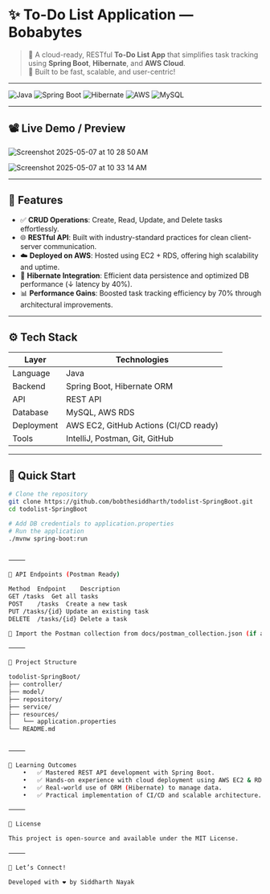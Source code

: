 # ✨ To-Do List Application — Bobabytes

> 📅 A cloud-ready, RESTful **To-Do List App** that simplifies task tracking using **Spring Boot**, **Hibernate**, and **AWS Cloud**.  
> 🚀 Built to be fast, scalable, and user-centric!

---

![Java](https://img.shields.io/badge/Java-%23ED8B00.svg?style=for-the-badge&logo=openjdk&logoColor=white)
![Spring Boot](https://img.shields.io/badge/Spring%20Boot-6DB33F?style=for-the-badge&logo=spring-boot&logoColor=white)
![Hibernate](https://img.shields.io/badge/Hibernate-59666C?style=for-the-badge&logo=hibernate&logoColor=white)
![AWS](https://img.shields.io/badge/AWS-FF9900?style=for-the-badge&logo=amazonaws&logoColor=white)
![MySQL](https://img.shields.io/badge/MySQL-005C84?style=for-the-badge&logo=mysql&logoColor=white)

---

## 📽️ Live Demo / Preview

![Screenshot 2025-05-07 at 10 28 50 AM](https://github.com/user-attachments/assets/65581a44-9fcd-4e31-bc2c-0e74d8f9eba1)



![Screenshot 2025-05-07 at 10 33 14 AM](https://github.com/user-attachments/assets/4ad00106-7cd3-4a7a-84e4-2f65975f0b53)

---

## 🌟 Features

- ✅ **CRUD Operations**: Create, Read, Update, and Delete tasks effortlessly.
- 🌐 **RESTful API**: Built with industry-standard practices for clean client-server communication.
- ☁️ **Deployed on AWS**: Hosted using EC2 + RDS, offering high scalability and uptime.
- 🧠 **Hibernate Integration**: Efficient data persistence and optimized DB performance (↓ latency by 40%).
- 📊 **Performance Gains**: Boosted task tracking efficiency by 70% through architectural improvements.

---

## ⚙️ Tech Stack

| Layer       | Technologies                            |
|------------|------------------------------------------|
| Language    | Java                                     |
| Backend     | Spring Boot, Hibernate ORM               |
| API         | REST API                                 |
| Database    | MySQL, AWS RDS                           |
| Deployment  | AWS EC2, GitHub Actions (CI/CD ready)    |
| Tools       | IntelliJ, Postman, Git, GitHub           |

---

## 🚀 Quick Start

```bash
# Clone the repository
git clone https://github.com/bobthesiddharth/todolist-SpringBoot.git
cd todolist-SpringBoot

# Add DB credentials to application.properties
# Run the application
./mvnw spring-boot:run


⸻

🔁 API Endpoints (Postman Ready)

Method	Endpoint	Description
GET	/tasks	Get all tasks
POST	/tasks	Create a new task
PUT	/tasks/{id}	Update an existing task
DELETE	/tasks/{id}	Delete a task

🧪 Import the Postman collection from docs/postman_collection.json (if available)

⸻

📁 Project Structure

todolist-SpringBoot/
├── controller/
├── model/
├── repository/
├── service/
├── resources/
│   └── application.properties
└── README.md


⸻

🎯 Learning Outcomes
	•	✅ Mastered REST API development with Spring Boot.
	•	✅ Hands-on experience with cloud deployment using AWS EC2 & RDS.
	•	✅ Real-world use of ORM (Hibernate) to manage data.
	•	✅ Practical implementation of CI/CD and scalable architecture.

⸻

📜 License

This project is open-source and available under the MIT License.

⸻

🙌 Let’s Connect!

Developed with ❤️ by Siddharth Nayak
